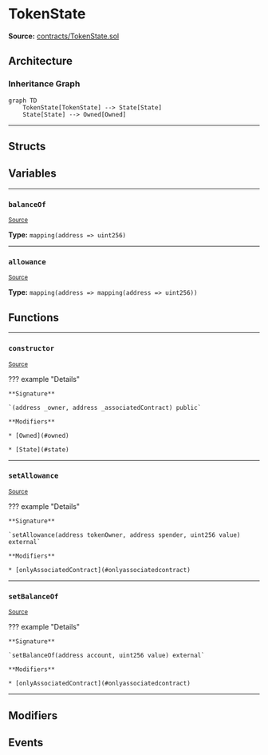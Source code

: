 # TokenState

**Source:** [contracts/TokenState.sol](https://github.com/Synthetixio/synthetix/tree/develop/contracts/TokenState.sol)

## Architecture

### Inheritance Graph

```mermaid
graph TD
    TokenState[TokenState] --> State[State]
    State[State] --> Owned[Owned]
```

---

## Structs

## Variables

---

### `balanceOf`
<sub>[Source](https://github.com/Synthetixio/synthetix/tree/develop/contracts/TokenState.sol#L11)</sub>

**Type:** `mapping(address => uint256)`

---

### `allowance`
<sub>[Source](https://github.com/Synthetixio/synthetix/tree/develop/contracts/TokenState.sol#L12)</sub>

**Type:** `mapping(address => mapping(address => uint256))`

## Functions

---

### `constructor`
<sub>[Source](https://github.com/Synthetixio/synthetix/tree/develop/contracts/TokenState.sol#L14)</sub>

??? example "Details"

    **Signature**

    `(address _owner, address _associatedContract) public`

    **Modifiers**

    * [Owned](#owned)

    * [State](#state)

---

### `setAllowance`
<sub>[Source](https://github.com/Synthetixio/synthetix/tree/develop/contracts/TokenState.sol#L26)</sub>

??? example "Details"

    **Signature**

    `setAllowance(address tokenOwner, address spender, uint256 value) external`

    **Modifiers**

    * [onlyAssociatedContract](#onlyassociatedcontract)

---

### `setBalanceOf`
<sub>[Source](https://github.com/Synthetixio/synthetix/tree/develop/contracts/TokenState.sol#L40)</sub>

??? example "Details"

    **Signature**

    `setBalanceOf(address account, uint256 value) external`

    **Modifiers**

    * [onlyAssociatedContract](#onlyassociatedcontract)

---

## Modifiers

## Events

